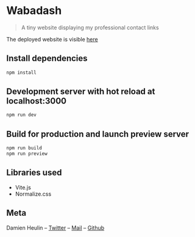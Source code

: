 # Wabadash

> A tiny website displaying my professional contact links

The deployed website is visible [here](https://wabadash.vercel.app/)

## Install dependencies

```sh
npm install
```

## Development server with hot reload at localhost:3000

```sh
npm run dev
```

## Build for production and launch preview server

```sh
npm run build
npm run preview
```

## Libraries used

- Vite.js
- Normalize.css

## Meta

Damien Heulin – [Twitter](https://twitter.com/damien_hl) – [Mail](mailto:damienheulin87@gmail.com) – [Github](https://github.com/damien-hl)
